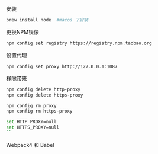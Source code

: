 安装        
```bash
brew install node  #macos 下安装
```

更换NPM镜像

```bash
npm config set registry https://registry.npm.taobao.org
```

设置代理

`npm config set proxy http://127.0.0.1:1087`

移除带来

````bash
npm config delete http-proxy
npm config delete https-proxy

npm config rm proxy
npm config rm https-proxy

set HTTP_PROXY=null
set HTTPS_PROXY=null
``
````



Webpack4 和 Babel